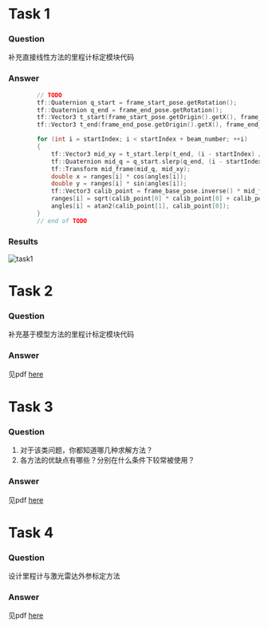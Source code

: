 # Task 1

### Question

补充直接线性方法的里程计标定模块代码

### Answer

```c++
        // TODO
        tf::Quaternion q_start = frame_start_pose.getRotation();
        tf::Quaternion q_end = frame_end_pose.getRotation();
        tf::Vector3 t_start(frame_start_pose.getOrigin().getX(), frame_start_pose.getOrigin().getY(), 1);
        tf::Vector3 t_end(frame_end_pose.getOrigin().getX(), frame_end_pose.getOrigin().getY(), 1);

        for (int i = startIndex; i < startIndex + beam_number; ++i)
        {
            tf::Vector3 mid_xy = t_start.lerp(t_end, (i - startIndex) / (beam_number - 1));
            tf::Quaternion mid_q = q_start.slerp(q_end, (i - startIndex) / (beam_number - 1));
            tf::Transform mid_frame(mid_q, mid_xy);
            double x = ranges[i] * cos(angles[i]);
            double y = ranges[i] * sin(angles[i]);
            tf::Vector3 calib_point = frame_base_pose.inverse() * mid_frame * tf::Vector3(x, y, 1);
            ranges[i] = sqrt(calib_point[0] * calib_point[0] + calib_point[1] * calib_point[1]);
            angles[i] = atan2(calib_point[1], calib_point[0]);
        }
        // end of TODO
```


### Results

![task1](./docs/screenshot.png)

# Task 2

### Question

补充基于模型方法的里程计标定模块代码

### Answer


见pdf [here](./docs/Task2.pdf)

# Task 3

### Question

1. 对于该类问题，你都知道哪几种求解方法？
2. 各方法的优缺点有哪些？分别在什么条件下较常被使用？

### Answer


见pdf [here](./docs/Task3.pdf)

# Task 4

### Question

设计里程计与激光雷达外参标定方法

### Answer

见pdf [here](./docs/Task4.pdf)